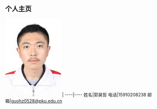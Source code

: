 ## 个人主页
![image](https://github.com/guohz0528/guohz0528/blob/master/1c.jpg)
|
----|----
姓名|郭昊哲
电话|15910208238
邮箱|guohz0528@pku.edu.cn
